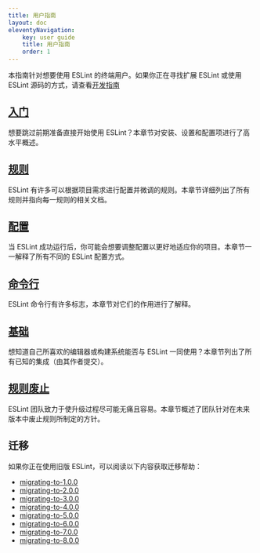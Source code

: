 ```yaml
---
title: 用户指南
layout: doc
eleventyNavigation:
    key: user guide
    title: 用户指南
    order: 1
---
```


本指南针对想要使用 ESLint 的终端用户。如果你正在寻找扩展 ESLint 或使用 ESLint 源码的方式，请查看[开发指南](../developer-guide/)

## [入门](getting-started)

想要跳过前期准备直接开始使用 ESLint？本章节对安装、设置和配置项进行了高水平概述。

## [规则](../rules/)

ESLint 有许多可以根据项目需求进行配置并微调的规则。本章节详细列出了所有规则并指向每一规则的相关文档。

## [配置](configuring/)

当 ESLint 成功运行后，你可能会想要调整配置以更好地适应你的项目。本章节一一解释了所有不同的 ESLint 配置方式。

## [命令行](command-line-interface)

ESLint 命令行有许多标志，本章节对它们的作用进行了解释。

## [基础](integrations)

想知道自己所喜欢的编辑器或构建系统能否与 ESLint 一同使用？本章节列出了所有已知的集成（由其作者提交）。

## [规则废止](rule-deprecation)

ESLint 团队致力于使升级过程尽可能无痛且容易。本章节概述了团队针对在未来版本中废止规则所制定的方针。

## 迁移

如果你正在使用旧版 ESLint，可以阅读以下内容获取迁移帮助：

* [migrating-to-1.0.0](migrating-to-1.0.0)
* [migrating-to-2.0.0](migrating-to-2.0.0)
* [migrating-to-3.0.0](migrating-to-3.0.0)
* [migrating-to-4.0.0](migrating-to-4.0.0)
* [migrating-to-5.0.0](migrating-to-5.0.0)
* [migrating-to-6.0.0](migrating-to-6.0.0)
* [migrating-to-7.0.0](migrating-to-7.0.0)
* [migrating-to-8.0.0](migrating-to-8.0.0)
